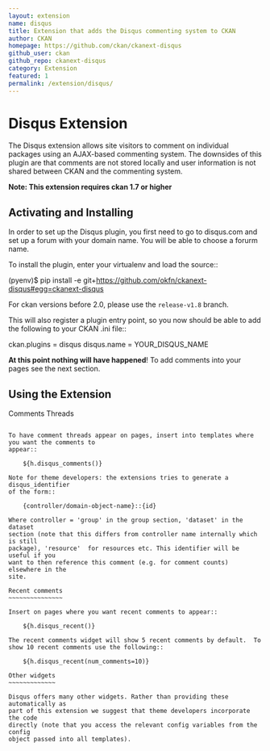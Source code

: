 ```yaml
---
layout: extension
name: disqus
title: Extension that adds the Disqus commenting system to CKAN
author: CKAN
homepage: https://github.com/ckan/ckanext-disqus
github_user: ckan
github_repo: ckanext-disqus
category: Extension
featured: 1
permalink: /extension/disqus/
---
```



Disqus Extension
================

The Disqus extension allows site visitors to comment on individual
packages using an AJAX-based commenting system. The downsides of
this plugin are that comments are not stored locally and user
information is not shared between CKAN and the commenting system.

**Note: This extension requires ckan 1.7 or higher**

Activating and Installing
-------------------------

In order to set up the Disqus plugin, you first need to go to
disqus.com and set up a forum with your domain name. You will be
able to choose a forurm name.

To install the plugin, enter your virtualenv and load the source::

 (pyenv)$ pip install -e git+https://github.com/okfn/ckanext-disqus#egg=ckanext-disqus

For ckan versions before 2.0, please use the `release-v1.8` branch.

This will also register a plugin entry point, so you now should be
able to add the following to your CKAN .ini file::

 ckan.plugins = disqus <other-plugins>
 disqus.name = YOUR_DISQUS_NAME

**At this point nothing will have happened**! To add comments into your pages
see the next section.

Using the Extension
-------------------

Comments Threads
~~~~~~~~~~~~~~~~

To have comment threads appear on pages, insert into templates where you want the comments to
appear::

    ${h.disqus_comments()}

Note for theme developers: the extensions tries to generate a disqus_identifier
of the form::

    {controller/domain-object-name}::{id}

Where controller = 'group' in the group section, 'dataset' in the dataset
section (note that this differs from controller name internally which is still
package), 'resource'  for resources etc. This identifier will be useful if you
want to then reference this comment (e.g. for comment counts) elsewhere in the
site.

Recent comments
~~~~~~~~~~~~~~~

Insert on pages where you want recent comments to appear::

    ${h.disqus_recent()}

The recent comments widget will show 5 recent comments by default.  To show 10 recent comments use the following::

    ${h.disqus_recent(num_comments=10)}

Other widgets
~~~~~~~~~~~~~

Disqus offers many other widgets. Rather than providing these automatically as
part of this extension we suggest that theme developers incorporate the code
directly (note that you access the relevant config variables from the config
object passed into all templates).


